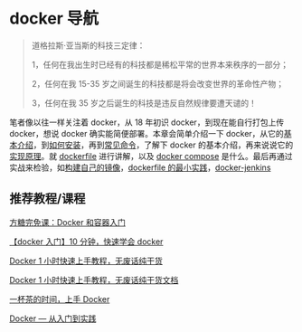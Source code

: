 # docker 导航

> 道格拉斯·亚当斯的科技三定律：
>
> 1，任何在我出生时已经有的科技都是稀松平常的世界本来秩序的一部分；
>
> 2，任何在我 15-35 岁之间诞生的科技都是将会改变世界的革命性产物；
>
> 3，任何在我 35 岁之后诞生的科技是违反自然规律要遭天谴的！

笔者像以往一样关注着 docker，从 18 年初识 docker，到现在能自行打包上传 docker，想说 docker 确实能简便部署。本章会简单介绍一下 docker，从它的[基本介绍](./docker基本介绍.md)，到[如何安装](如何安装docker.md)，再到[常见命令](./docker常见命令.md)，了解下 docker 的基本介绍，再来说说它的[实现原理](./docker的原理.md)。就 [dockerfile](./dockerfile指令.md) 进行讲解，以及 [docker compose](./docker-compose.md) 是什么。最后再通过实战来检验，如[构建自己的镜像](./实战：构建自己的镜像.md)，[dockerfile 的最小实践](./实战：dockerfile最小实践.md)，[docker-jenkins](./实战：docker-jenkins.md)

## 推荐教程/课程

[方糖完免课：Docker 和容器入门](https://mian.ftqq.com/course/detail/23)

[【docker 入门】10 分钟，快速学会 docker](https://www.bilibili.com/video/BV1R4411F7t9)

[Docker 1 小时快速上手教程，无废话纯干货](https://www.bilibili.com/video/BV11L411g7U1?p=1)

[Docker 1 小时快速上手教程，无废话纯干货文档](https://docker.easydoc.net/)

[一杯茶的时间，上手 Docker](https://segmentfault.com/a/1190000022132491)

[Docker — 从入门到实践](https://yeasy.gitbook.io/docker_practice/)

